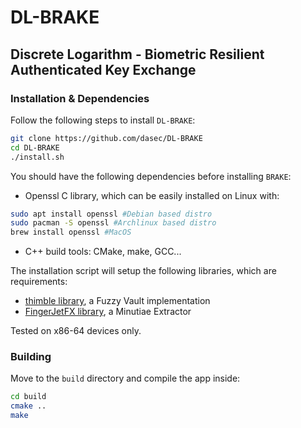 # DL-BRAKE
## Discrete Logarithm - Biometric Resilient Authenticated Key Exchange

### Installation & Dependencies

Follow the following steps to install `DL-BRAKE`:

```bash
git clone https://github.com/dasec/DL-BRAKE
cd DL-BRAKE
./install.sh
```

You should have the following dependencies before installing `BRAKE`:

- Openssl C library, which can be easily installed on Linux with:
```bash
sudo apt install openssl #Debian based distro
sudo pacman -S openssl #Archlinux based distro
brew install openssl #MacOS
```
- C++ build tools: CMake, make, GCC...

The installation script will setup the following libraries, which are requirements:
- [thimble library](https://github.com/btams/thimble), a Fuzzy Vault implementation
- [FingerJetFX library](https://github.com/FingerJetFXOSE/FingerJetFXOSE), a Minutiae Extractor

Tested on x86-64 devices only.

### Building

Move to the `build` directory and compile the app inside:
```bash
cd build
cmake ..
make
```
 

